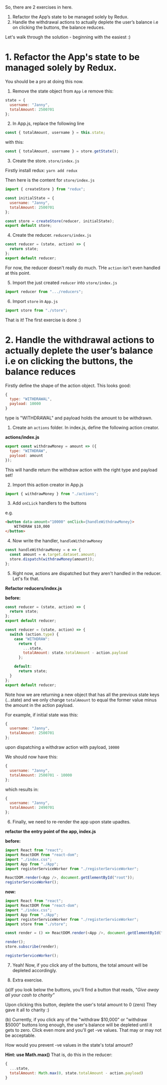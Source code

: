 So, there are 2 exercises in here.

1.  Refactor the App’s state to be managed solely by Redux.
2.  Handle the withdrawal actions to actually deplete the user’s balance i.e on clicking the buttons, the balance reduces.

Let's walk through the solution - beginning with the easiest :)

# 1. Refactor the App's state to be managed solely by Redux.

You should be a pro at doing this now.

1.  Remove the state object from `App`
    i.e remove this:

```js
state = {
  username: "Janny",
  totalAmount: 2500701
};
```

2.  In App.js, replace the following line

```js
const { totalAmount, username } = this.state;
```

with this:

```js
const { totalAmount, username } = store.getState();
```

3.  Create the store. `store/index.js`

Firstly install redux: `yarn add redux`

Then here is the content for `store/index.js`

```js
import { createStore } from "redux";

const initialState = {
  username: "Janny",
  totalAmount: 2500701
};

const store = createStore(reducer, initialState);
export default store;
```

4.  Create the reducer. `reducers/index.js`

```js
const reducer = (state, action) => {
  return state;
};
export default reducer;
```

For now, the reducer doesn't really do much. THe `action` isn't even handled at this point.

5.  Import the just created `reducer` into `store/index.js`

```js
import reducer from ".../reducers";
```

6.  Import `store` in `App.js`

```js
import store from "./store";
```

That is it! The first exercise is done :)

# 2. Handle the withdrawal actions to actually deplete the user’s balance i.e on clicking the buttons, the balance reduces

Firstly define the shape of the action object. This looks good:

```js
{
  type: "WITHDRAWAL",
  payload: 10000
}
```

type is "WITHDRAWAL" and payload holds the amount to be withdrawn.

1.  Create an `actions` folder. In index.js, define the following action creator.

**actions/index.js**

```js
export const withdrawMoney = amount => ({
  type: "WITHDRAW",
  payload: amount
});
```

This will handle return the withdraw action with the right type and payload set!

2.  Import this action creator in App.js

```js
import { withdrawMoney } from "./actions";
```

3.  Add `onCLick` handlers to the buttons

e.g.

```html
<button data-amount="10000" onClick={handleWithdrawMoney}>
    WITHDRAW $10,000
</button>
```

4.  Now write the handler, `handleWithdrawMoney`

```js
const handleWithdrawMoney = e => {
  const amount = e.target.dataset.amount;
  store.dispatch(withdrawMoney(amount));
};
```

5.  Right now, actions are dispatched but they aren't handled in the reducer. Let's fix that.

**Refactor reducers/index.js**

**before:**

```js
const reducer = (state, action) => {
  return state;
};
export default reducer;
```

```js
const reducer = (state, action) => {
  switch (action.type) {
    case "WITHDRAW":
      return {
        ...state,
        totalAmount: state.totalAmount - action.payload
      };

    default:
      return state;
  }
};
export default reducer;
```

Note how we are returning a new object that has all the previous state keys (...state) and we only change `totalAmount` to equal the former value minus the amount in the action payload.

For example, if initial state was this:

```js
{
  username: "Janny",
  totalAmount: 2500701
};
```

upon dispatching a withdraw action with payload, `10000`

We should now have this:

```js
{
  username: "Janny",
  totalAmount: 2500701 - 10000
};
```

which results in:

```js
{
  username: "Janny",
  totalAmount: 2490701
};
```

6.  Finally, we need to re-render the app upon state upadtes.

**refactor the entry point of the app, index.js**

**before:**

```js
import React from "react";
import ReactDOM from "react-dom";
import "./index.css";
import App from "./App";
import registerServiceWorker from "./registerServiceWorker";

ReactDOM.render(<App />, document.getElementById("root"));
registerServiceWorker();
```

**now:**

```js
import React from "react";
import ReactDOM from "react-dom";
import "./index.css";
import App from "./App";
import registerServiceWorker from "./registerServiceWorker";
import store from "./store";

const render = () => ReactDOM.render(<App />, document.getElementById("root"));

render();
store.subscribe(render);

registerServiceWorker();
```

7.  Yeah! Now, if you click any of the buttons, the total amount will be depleted accordingly.

8.  Extra exercise.

(a)If you look below the buttons, you'll find a button that reads, _"Give away all your cash to charity"_

Upon clicking this button, deplete the user's total amount to 0 (zero)
They gave it all to charity :)

(b) Currently, if you click any of the "withdraw $10,000" or "withdraw $5000" buttons long enough, the user's balance will be depleted until it gets to zero.
Click even more and you'll get -ve values. That may or may not be acceptable.

How would you prevent -ve values in the state's total amount?

**Hint: use Math.max()**
That is, do this in the reducer:

```js
{
  ...state,
  totalAmount: Math.max(0, state.totalAmount - action.payload)
}
```
